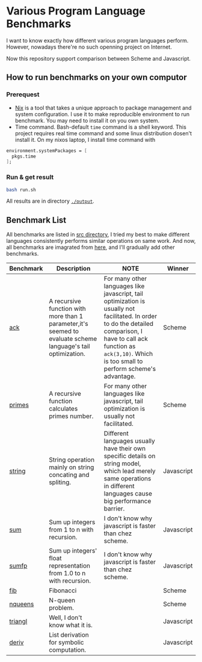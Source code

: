 # Various Program Language Benchmarks
I want to know exactly how different various program languages perform. However, nowadays there're no such openning project on Internet. 

Now this repository support comparison between Scheme and Javascript.

## How to run benchmarks on your own computor
### Prerequest
* [Nix](https://nixos.org/) is a tool that takes a unique approach to package management and system configuration. I use it to make reproducible environment to run benchmark. You may need to install it on you own system.
* Time command. Bash-default `time` command is a shell keyword. This project requires real time command and some linux distribution dosen't install it. On my nixos laptop, I install time command with 
```nix
environment.systemPackages = [
  pkgs.time
];
```

### Run & get result
```bash
bash run.sh
```
All results are in directory [`./output`](./output).

## Benchmark List
All benchmarks are listed in [src directory](./src), I tried my best to make different languages consistently performs similar operations on same work. And now, all benchmarks are imagrated from [here](https://github.com/ecraven/r7rs-benchmarks), and I'll gradually add other benchmarks.


| Benchmark | Description | NOTE | Winner|
| --- | --- | --- |--- |
| [ack](./src/ack)| A recursive function with more than 1 parameter,it's seemed to evaluate scheme language's tail optimization. | For many other languages like javascript, tail optimization is usually not facilitated. In order to do the detailed comparison, I have to call ack function as `ack(3,10)`. Which is too small  to perform scheme's advantage. | Scheme |
| [primes](./src/primes)| A recursive function calculates primes number. | For many other languages like javascript, tail optimization is usually not facilitated. | Scheme |
| [string](./src/string)| String operation mainly on string concating and spliting. | Different languages usually have their own specific details on string model, which lead merely same operations in different languages cause big performance barrier. | Javascript |
| [sum](./src/sum)| Sum up integers from 1 to n with recursion. | I don't know why javascript is faster than chez scheme. | Javascript |
| [sumfp](./src/sumfp)| Sum up integers' float representation from 1.0 to n with recursion. | I don't know why javascript is faster than chez scheme. | Javascript|
| [fib](./src/fib)| Fibonacci | | Scheme |
| [nqueens](./src/nqueens)| N-queen problem.|  |Scheme|
| [triangl](./src/triangl)| Well, I don't know what it is.|| Javascript |
| [deriv](./src/deriv)| List derivation for symbolic computation. | | Javascript |
